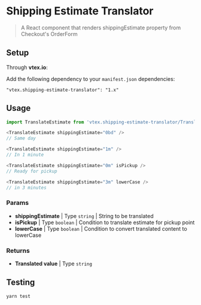 # Shipping Estimate Translator

> A React component that renders shippingEstimate property from Checkout's OrderForm

## Setup

Through **vtex.io**:

Add the following dependency to your `manifest.json` dependencies:

```
"vtex.shipping-estimate-translator": "1.x"
```

## Usage

```js
import TranslateEstimate from 'vtex.shipping-estimate-translator/TranslateEstimate'

<TranslateEstimate shippingEstimate="0bd" />
// Same day

<TranslateEstimate shippingEstimate="1m" />
// In 1 minute

<TranslateEstimate shippingEstimate="0m" isPickup />
// Ready for pickup

<TranslateEstimate shippingEstimate="3m" lowerCase />
// in 3 minutes
```

### Params

- **shippingEstimate** | Type `string` | String to be translated
- **isPickup** | Type `boolean` | Condition to translate estimate for pickup point
- **lowerCase** | Type `boolean` | Condition to convert translated content to lowerCase

### Returns

- **Translated value** | Type `string`

## Testing

```sh
yarn test
```
